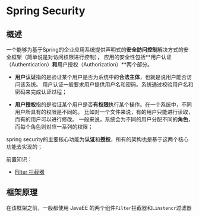 # Spring Security
## 概述
一个能够为基于Spring的企业应用系统提供声明式的**安全訪问控制**解决方式的安全框架（简单说是对访问权限进行控制），
应用的安全性包括**用户认证（Authentication）**和**用户授权（Authorization）**两个部分。

- **用户认证**指的是验证某个用户是否为系统中的**合法主体**，也就是说用户能否访问该系统。
用户认证一般要求用户提供用户名和密码。系统通过校验用户名和密码来完成认证过程；

- **用户授权**指的是验证某个用户是否**有权限**执行某个操作。在一个系统中，不同用户所具有的权限是不同的。
比如对一个文件来说，有的用户只能进行读取，而有的用户可以进行修改。
一般来说，系统会为不同的用户分配不同的**角色**，而每个角色则对应一系列的权限；

spring security的主要核心功能为**认证**和**授权**，所有的架构也是基于这两个核心功能去实现的；

前置知识：
- [Filter 拦截器](../JavaEE/src/main/Filter与Listener/ReadMe.md)

## 框架原理
在该框架之前，一般都使用 JavaEE 的两个组件`Filter`拦截器和`Linstencr`过滤器
